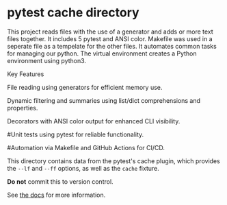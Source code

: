 # pytest cache directory #

This project reads files with the use of a generator and adds or more text files together. It includes 5 pytest and ANSI color. Makefile was used in a seperate file as a tempelate for the other files. It automates common tasks for managing our python.
The virtual environment creates a Python environment using python3.

Key Features

File reading using generators for efficient memory use.

Dynamic filtering and summaries using list/dict comprehensions and properties.

Decorators with ANSI color output for enhanced CLI visibility.

#Unit tests using pytest for reliable functionality.

#Automation via Makefile and GitHub Actions for CI/CD.







This directory contains data from the pytest's cache plugin,
which provides the `--lf` and `--ff` options, as well as the `cache` fixture.

**Do not** commit this to version control.

See [the docs](https://docs.pytest.org/en/stable/how-to/cache.html) for more information.
